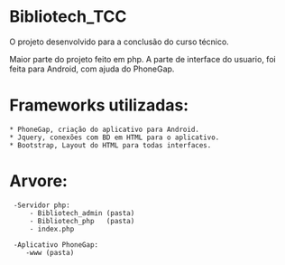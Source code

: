 # Bibliotech_TCC
O projeto desenvolvido para a conclusão do curso técnico.

  Maior parte do projeto feito em php. A parte de interface do usuario, foi feita para Android, com ajuda do PhoneGap.
  
  # Frameworks utilizadas: 
    * PhoneGap, criação do aplicativo para Android.
    * Jquery, conexões com BD em HTML para o aplicativo.
    * Bootstrap, Layout do HTML para todas interfaces.
                         
  # Arvore:
  
     -Servidor php:
         - Bibliotech_admin (pasta)
         - Bibliotech_php   (pasta)
         - index.php

     -Aplicativo PhoneGap:
        -www (pasta)
